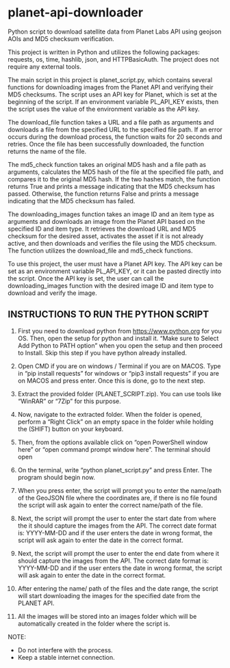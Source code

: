 # planet-api-downloader
Python script to download satellite data from Planet Labs API using geojson AOIs and MD5 checksum verification.

This project is written in Python and utilizes the following packages: requests, os, time, hashlib, json, and HTTPBasicAuth. The project does not require any external tools.

The main script in this project is planet_script.py, which contains several functions for downloading images from the Planet API and verifying their MD5 checksums. The script uses an API key for Planet, which is set at the beginning of the script. If an environment variable PL_API_KEY exists, then the script uses the value of the environment variable as the API key. 

The download_file function takes a URL and a file path as arguments and downloads a file from the specified URL to the specified file path. If an error occurs during the download process, the function waits for 20 seconds and retries. Once the file has been successfully downloaded, the function returns the name of the file.

The md5_check function takes an original MD5 hash and a file path as arguments, calculates the MD5 hash of the file at the specified file path, and compares it to the original MD5 hash. If the two hashes match, the function returns True and prints a message indicating that the MD5 checksum has passed. Otherwise, the function returns False and prints a message indicating that the MD5 checksum has failed.

The downloading_images function takes an image ID and an item type as arguments and downloads an image from the Planet API based on the specified ID and item type. It retrieves the download URL and MD5 checksum for the desired asset, activates the asset if it is not already active, and then downloads and verifies the file using the MD5 checksum. The function utilizes the download_file and md5_check functions.

To use this project, the user must have a Planet API key. The API key can be set as an environment variable PL_API_KEY, or it can be pasted directly into the script. Once the API key is set, the user can call the downloading_images function with the desired image ID and item type to download and verify the image.

## INSTRUCTIONS TO RUN THE PYTHON SCRIPT 
1. First you need to download python from https://www.python.org for you OS. Then, open the setup for python and install it. “Make sure to Select Add Python to PATH option” when you open the setup and then proceed to Install. Skip this step if you have python already installed. 

2. Open CMD if you are on windows / Terminal if you are on MACOS. Type in “pip install requests” for windows or “pip3 install requests” if you are on MACOS and press enter. Once this is done, go to the next step. 

3. Extract the provided folder (PLANET_SCRIPT.zip). You can use tools like “WinRAR” or “7Zip” for this purpose. 

4. Now, navigate to the extracted folder. When the folder is opened, perform a “Right Click” on an empty space in the folder while holding the (SHIFT) button on your keyboard. 

5. Then, from the options available click on “open PowerShell window here” or “open command prompt window here”. The terminal should open 

6. On the terminal, write “python planet_script.py” and press Enter. The program should begin now. 

7. When you press enter, the script will prompt you to enter the name/path of the GeoJSON file where the coordinates are, if there is no file found the script will ask again to enter the correct name/path of the file. 

8. Next, the script will prompt the user to enter the start date from where the it should capture the images from the API. The correct date format is: YYYY-MM-DD and if the user enters the date in wrong format, the script will ask again to enter the date in the correct format. 

9. Next, the script will prompt the user to enter the end date from where it should capture the images from the API. The correct date format is: YYYY-MM-DD and if the user enters the date in wrong format, the script will ask again to enter the date in the correct format. 

10. After entering the name/ path of the files and the date range, the script will start downloading the images for the specified date from the PLANET API. 

11. All the images will be stored into an images folder which will be automatically created in the folder where the script is. 

NOTE: 
* Do not interfere with the process.  
* Keep a stable internet connection. 
